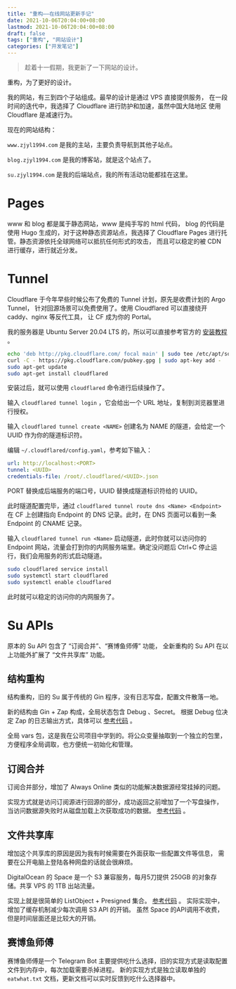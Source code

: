 ```yaml
---
title: "重构——在线网站更新手记"
date: 2021-10-06T20:04:00+08:00
lastmod: 2021-10-06T20:04:00+08:00
draft: false
tags: ["重构", "网站设计"]
categories: ["开发笔记"]
---
```


> 趁着十一假期，我更新了一下网站的设计。

重构，为了更好的设计。

我的网站，有三到四个子站组成。最早的设计是通过 VPS 直接提供服务，
在一段时间的迭代中，我选择了 Cloudflare 进行防护和加速，虽然中国大陆地区
使用 Cloudflare 是减速行为。

现在的网站结构：

`www.zjyl1994.com` 是我的主站，主要负责导航到其他子站点。

`blog.zjyl1994.com` 是我的博客站，就是这个站点了。

`su.zjyl1994.com` 是我的后端站点，我的所有活动功能都挂在这里。

# Pages

www 和 blog 都是属于静态网站，www 是纯手写的 html 代码，
blog 的代码是使用 Hugo 生成的，对于这种静态资源站点，我选择了
Cloudflare Pages 进行托管。静态资源依托全球网络可以抵抗任何形式的攻击，
而且可以稳定的被 CDN 进行缓存，进行就近分发。

# Tunnel

Cloudflare 于今年早些时候公布了免费的 Tunnel 计划，原先是收费计划的 Argo Tunnel，
针对回源场景可以免费使用了。使用 Cloudflared 可以直接绕开 caddy、nginx 等反代工具，
让 CF 成为你的 Portal。

<!--more-->

我的服务器是 Ubuntu Server 20.04 LTS 的，所以可以直接参考官方的 [安装教程](https://pkg.cloudflare.com/) 。

```bash
echo 'deb http://pkg.cloudflare.com/ focal main' | sudo tee /etc/apt/sources.list.d/cloudflare-main.list
curl -C - https://pkg.cloudflare.com/pubkey.gpg | sudo apt-key add -
sudo apt-get update
sudo apt-get install cloudflared
```

安装过后，就可以使用 `cloudflared` 命令进行后续操作了。

输入 `cloudflared tunnel login` ，它会给出一个 URL 地址，复制到浏览器里进行授权。

输入 `cloudflared tunnel create <NAME>` 创建名为 NAME 的隧道，会给定一个 UUID 作为你的隧道标识符。

编辑 `~/.cloudflared/config.yaml`，参考如下输入：

```yaml
url: http://localhost:<PORT>
tunnel: <UUID>
credentials-file: /root/.cloudflared/<UUID>.json
```

PORT 替换成后端服务的端口号，UUID 替换成隧道标识符给的 UUID。

此时隧道配置完毕，通过 `cloudflared tunnel route dns <Name> <Endpoint>` 
在 CF 上创建指向 Endpoint 的 DNS 记录。此时，在 DNS 页面可以看到一条 Endpoint 的 CNAME 记录。

输入 `cloudflared tunnel run <Name>` 启动隧道，此时你就可以访问你的 Endpoint 网站，流量会打到你的内网服务端里。确定没问题后 Ctrl+C 停止运行，我们会用服务的形式启动隧道。

```bash
sudo cloudflared service install
sudo systemctl start cloudflared
sudo systemctl enable cloudflared
```

此时就可以稳定的访问你的内网服务了。

# Su APIs

原本的 Su API 包含了 “订阅合并”、“赛博鱼师傅” 功能，
全新重构的 Su API 在以上功能外扩展了 “文件共享库” 功能。

## 结构重构

结构重构，旧的 Su 属于传统的 Gin 程序，没有日志写盘，配置文件散落一地。

新的结构由 Gin + Zap 构成，全局状态包含 Debug 、Secret。
根据 Debug 位决定 Zap 的日志输出方式，具体可以 [参考代码](https://github.com/zjyl1994/suapis/blob/master/vars/setup.go) 。

全局 vars 包，这是我在公司项目中学到的。将公众变量抽取到一个独立的包里，方便程序全局调取，也方便统一初始化和管理。

## 订阅合并

订阅合并部分，增加了 Always Online 类似的功能解决数据源经常挂掉的问题。

实现方式就是访问订阅源进行回源的部分，成功返回之前增加了一个写盘操作，
当访问数据源失败时从磁盘加载上次获取成功的数据。
[参考代码](https://github.com/zjyl1994/suapis/blob/master/service/sssub/sub.go) 。

## 文件共享库

增加这个共享库的原因是因为我有时候需要在外面获取一些配置文件等信息，
需要在公开电脑上登陆各种网盘的话就会很麻烦。

DigitalOcean 的 Space 是一个 S3 兼容服务，每月5刀提供 250GB 的对象存储。共享 VPS 的 1TB 出站流量。

实现上就是很简单的 ListObject + Presigned 集合。 [参考代码](https://github.com/zjyl1994/suapis/tree/master/service/s3index) 。
实际实现中，增加了缓存机制减少每次调用 S3 API 的开销。
虽然 Space 的API调用不收费，但是时间层面还是比较大的开销。

## 赛博鱼师傅

赛博鱼师傅是一个 Telegram Bot 主要提供吃什么选择，旧的实现方式是读取配置文件到内存中，每次加载需要杀掉进程。
新的实现方式是独立读取单独的 `eatwhat.txt` 文档，更新文档可以实时反馈到吃什么选择器中。
